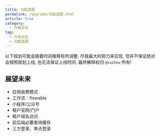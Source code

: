 ```yaml
---
title: 功能蓝图
permalink: /upgrade/功能蓝图.html
article: true
category:
  - 升级日志
tag:
  - 升级日志
  - 功能蓝图
---
```


以下规划可能会随着时间推移有所调整, 尽我最大的努力来实现, 但并不保证绝对会按照规划上线, 也无法保证上线时间. 最终解释权归 `@zuihou` 所有!

## 展望未来
- 应用收费模式
- 工作流：flowable
- 小程序/公众号
- 租户官网/门户
- 租户域名访问
- 前后端必要查询缓存
- 三方登录、单点登录


